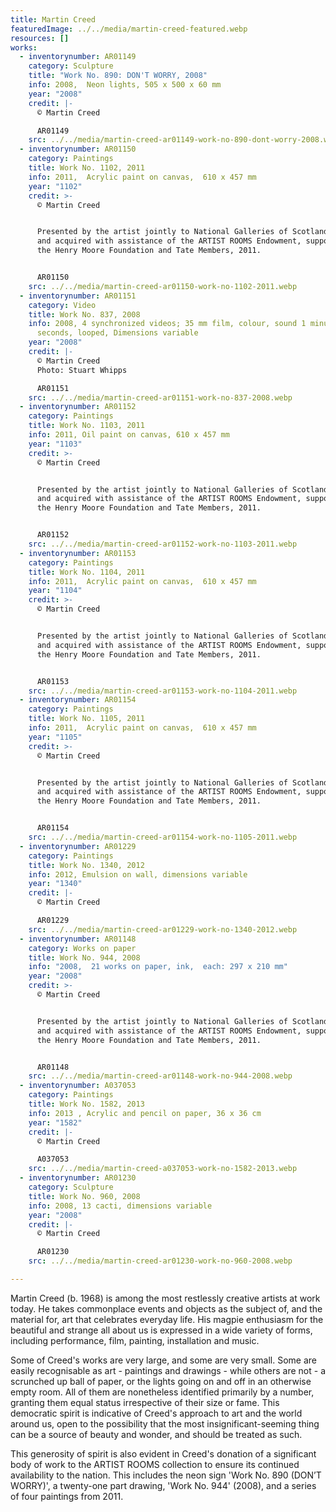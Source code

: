 ```yaml
---
title: Martin Creed
featuredImage: ../../media/martin-creed-featured.webp
resources: []
works:
  - inventorynumber: AR01149
    category: Sculpture
    title: "Work No. 890: DON'T WORRY, 2008"
    info: 2008,  Neon lights, 505 x 500 x 60 mm
    year: "2008"
    credit: |-
      © Martin Creed

      AR01149
    src: ../../media/martin-creed-ar01149-work-no-890-dont-worry-2008.webp
  - inventorynumber: AR01150
    category: Paintings
    title: Work No. 1102, 2011
    info: 2011,  Acrylic paint on canvas,  610 x 457 mm
    year: "1102"
    credit: >-
      © Martin Creed


      Presented by the artist jointly to National Galleries of Scotland and Tate
      and acquired with assistance of the ARTIST ROOMS Endowment, supported by
      the Henry Moore Foundation and Tate Members, 2011.


      AR01150
    src: ../../media/martin-creed-ar01150-work-no-1102-2011.webp
  - inventorynumber: AR01151
    category: Video
    title: Work No. 837, 2008
    info: 2008, 4 synchronized videos; 35 mm film, colour, sound 1 minute 53
      seconds, looped, Dimensions variable
    year: "2008"
    credit: |-
      © Martin Creed
      Photo: Stuart Whipps

      AR01151
    src: ../../media/martin-creed-ar01151-work-no-837-2008.webp
  - inventorynumber: AR01152
    category: Paintings
    title: Work No. 1103, 2011
    info: 2011, Oil paint on canvas, 610 x 457 mm
    year: "1103"
    credit: >-
      © Martin Creed


      Presented by the artist jointly to National Galleries of Scotland and Tate
      and acquired with assistance of the ARTIST ROOMS Endowment, supported by
      the Henry Moore Foundation and Tate Members, 2011.


      AR01152
    src: ../../media/martin-creed-ar01152-work-no-1103-2011.webp
  - inventorynumber: AR01153
    category: Paintings
    title: Work No. 1104, 2011
    info: 2011,  Acrylic paint on canvas,  610 x 457 mm
    year: "1104"
    credit: >-
      © Martin Creed


      Presented by the artist jointly to National Galleries of Scotland and Tate
      and acquired with assistance of the ARTIST ROOMS Endowment, supported by
      the Henry Moore Foundation and Tate Members, 2011.


      AR01153
    src: ../../media/martin-creed-ar01153-work-no-1104-2011.webp
  - inventorynumber: AR01154
    category: Paintings
    title: Work No. 1105, 2011
    info: 2011,  Acrylic paint on canvas,  610 x 457 mm
    year: "1105"
    credit: >-
      © Martin Creed


      Presented by the artist jointly to National Galleries of Scotland and Tate
      and acquired with assistance of the ARTIST ROOMS Endowment, supported by
      the Henry Moore Foundation and Tate Members, 2011.


      AR01154
    src: ../../media/martin-creed-ar01154-work-no-1105-2011.webp
  - inventorynumber: AR01229
    category: Paintings
    title: Work No. 1340, 2012
    info: 2012, Emulsion on wall, dimensions variable
    year: "1340"
    credit: |-
      © Martin Creed

      AR01229
    src: ../../media/martin-creed-ar01229-work-no-1340-2012.webp
  - inventorynumber: AR01148
    category: Works on paper
    title: Work No. 944, 2008
    info: "2008,  21 works on paper, ink,  each: 297 x 210 mm"
    year: "2008"
    credit: >-
      © Martin Creed


      Presented by the artist jointly to National Galleries of Scotland and Tate
      and acquired with assistance of the ARTIST ROOMS Endowment, supported by
      the Henry Moore Foundation and Tate Members, 2011.


      AR01148
    src: ../../media/martin-creed-ar01148-work-no-944-2008.webp
  - inventorynumber: A037053
    category: Paintings
    title: Work No. 1582, 2013
    info: 2013 , Acrylic and pencil on paper, 36 x 36 cm
    year: "1582"
    credit: |-
      © Martin Creed

      A037053
    src: ../../media/martin-creed-a037053-work-no-1582-2013.webp
  - inventorynumber: AR01230
    category: Sculpture
    title: Work No. 960, 2008
    info: 2008, 13 cacti, dimensions variable
    year: "2008"
    credit: |-
      © Martin Creed

      AR01230
    src: ../../media/martin-creed-ar01230-work-no-960-2008.webp

---
```


Martin Creed (b. 1968) is among the most restlessly creative artists at work today. He takes commonplace events and objects as the subject of, and the material for, art that celebrates everyday life. His magpie enthusiasm for the beautiful and strange all about us is expressed in a wide variety of forms, including performance, film, painting, installation and music.

Some of Creed's works are very large, and some are very small. Some are easily recognisable as art - paintings and drawings - while others are not - a scrunched up ball of paper, or the lights going on and off in an otherwise empty room. All of them are nonetheless identified primarily by a number, granting them equal status irrespective of their size or fame. This democratic spirit is indicative of Creed's approach to art and the world around us, open to the possibility that the most insignificant-seeming thing can be a source of beauty and wonder, and should be treated as such.

This generosity of spirit is also evident in Creed's donation of a significant body of work to the ARTIST ROOMS collection to ensure its continued availability to the nation. This includes the neon sign 'Work No. 890 (DON’T WORRY)', a twenty-one part drawing, 'Work No. 944' (2008), and a series of four paintings from 2011.
